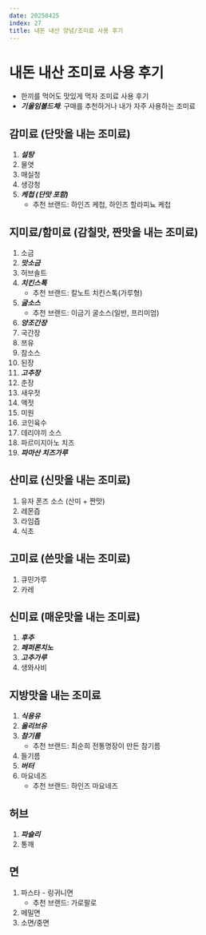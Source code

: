 ```yaml
---
date: 20250425
index: 27
title: 내돈 내산 양념/조미료 사용 후기
---
```


# 내돈 내산 조미료 사용 후기
- 한끼를 먹어도 맛있게 먹자 조미료 사용 후기
- ***기울임볼드체***: 구매를 추천하거나 내가 자주 사용하는 조미료


## 감미료 (단맛을 내는 조미료)
1. ***설탕***
1. 물엿
1. 매실청
1. 생강청
1. ***케첩 (단맛 포함)***
    - 추천 브랜드: 하인즈 케첩, 하인즈 할라피뇨 케첩


## 지미료/함미료 (감칠맛, 짠맛을 내는 조미료)
1. 소금
1. ***맛소금***
1. 허브솔트
1. ***치킨스톡***
    - 추천 브랜드: 칼노트 치킨스톡(가루형)
1. ***굴소스***
    - 추천 브랜드: 이금기 굴소스(일반, 프리미엄)
1. ***양조간장***
1. 국간장
1. 쯔유
1. 참소스
1. 된장
1. ***고추장***
1. 춘장
1. 새우젓
1. 액젓
1. 미원
1. 코인육수
1. 데리야끼 소스
1. 파르미지아노 치즈
1. ***파마산 치즈가루***


## 산미료 (신맛을 내는 조미료)
1. 유자 폰즈 소스 (산미 + 짠맛)
1. 레몬즙 
1. 라임즙
1. 식초


## 고미료 (쓴맛을 내는 조미료)
1. 큐민가루
1. 카레


## 신미료 (매운맛을 내는 조미료)
1. ***후추***
1. ***페퍼론치노***
1. ***고추가루***
1. 생와사비


## 지방맛을 내는 조미료
1. ***식용유***
1. ***올리브유***
1. ***참기름***
    - 추천 브랜드: 최순희 전통명장이 만든 참기름
1. 들기름
1. ***버터***
1. 마요네즈
    - 추천 브랜드: 하인즈 마요네즈


## 허브
1. ***파슬리***
1. 통깨


## 면
1. 파스타 - 링귀니면
    - 추천 브랜드: 가로팔로
1. 메밀면
1. 소면/중면
